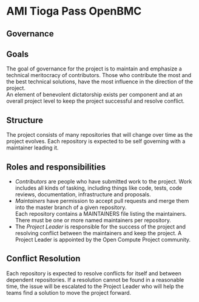 # AMI Tioga Pass OpenBMC
## Governance

## Goals
The goal of governance for the project is to maintain and emphasize a technical meritocracy of contributors.  Those 
who contribute the most and the best technical solutions, have the most influence in the direction of the project.  
An element of benevolent dictatorship exists per component and at an overall project level to keep the project 
successful and resolve conflict.

## Structure
The project consists of many repositories that will change over time as the project evolves. Each repository is 
expected to be self governing with a maintainer leading it.
  
  
## Roles and responsibilities
- *Contributors* are people who have submitted work to the project.  Work includes all kinds of tasking, including 
things like code, tests, code reviews, documentation, infrastructure and proposals.
- *Maintainers* have permission to accept pull requests and merge them into the master branch of a given repository.  
Each repository contains a MAINTAINERS file listing the maintainers.  There must be one or more named maintainers 
per repository.
- The *Project Leader* is responsible for the success of the project and resolving conflict between the maintainers 
and keep the project. A Project Leader is appointed by the Open Compute Project community.

## Conflict Resolution 
Each repository is expected to resolve conflicts for itself and between dependent repositories.  If a resolution 
cannot be found in a reasonable time, the issue will be escalated to the Project Leader who will help the teams 
find a solution to move the project forward. 
